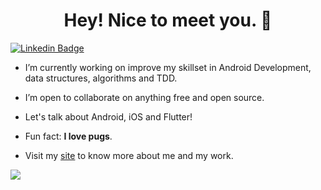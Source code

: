 
<h1 align="center">Hey! Nice to meet you. 👋</h1>

[![Linkedin Badge](https://img.shields.io/badge/-LinkedIn-blue?style=flat-square&logo=Linkedin&logoColor=white)](https://www.linkedin.com/in/jamile-sousa-lima)


- I’m currently working on improve my skillset in Android Development, data structures, algorithms and TDD.

- I’m open to collaborate on anything free and open source.

- Let's talk about Android, iOS and Flutter!

- Fun fact: **I love pugs**.

- Visit my <a href="https://www.jamile.dev" target="_blank">site</a> to know more about me and my work.

![](https://github-readme-stats.vercel.app/api/top-langs/?username=jamile-dev&layout=compact&hide=ruby,css&theme=dark)


